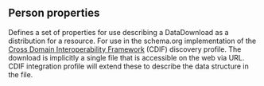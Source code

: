 ## Person properties

Defines a set of properties for use describing a DataDownload as a distribution for a resource. For use in the schema.org implementation of the [Cross Domain Interoperability Framework](https://cross-domain-interoperability-framework.github.io/cdifbook/metadata/schemaorgimplementation.html#implementation-of-metadata-content-items) (CDIF) discovery profile. The download is implicitly a single file that is accessible on the web via URL. CDIF integration profile will extend these to describe the data structure in the file.